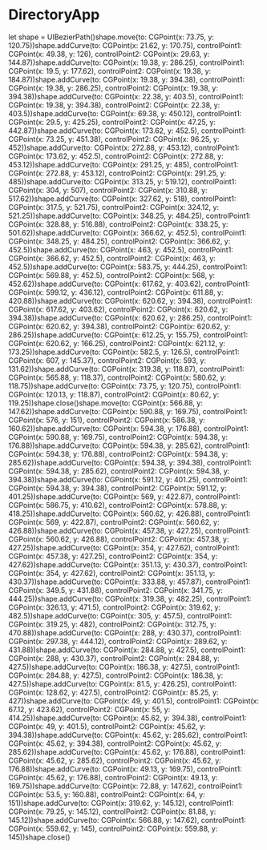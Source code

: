 # DirectoryApp

let shape = UIBezierPath()shape.move(to: CGPoint(x: 73.75, y: 120.75))shape.addCurve(to: CGPoint(x: 21.62, y: 170.75), controlPoint1: CGPoint(x: 49.38, y: 126), controlPoint2: CGPoint(x: 29.63, y: 144.87))shape.addCurve(to: CGPoint(x: 19.38, y: 286.25), controlPoint1: CGPoint(x: 19.5, y: 177.62), controlPoint2: CGPoint(x: 19.38, y: 184.87))shape.addCurve(to: CGPoint(x: 19.38, y: 394.38), controlPoint1: CGPoint(x: 19.38, y: 286.25), controlPoint2: CGPoint(x: 19.38, y: 394.38))shape.addCurve(to: CGPoint(x: 22.38, y: 403.5), controlPoint1: CGPoint(x: 19.38, y: 394.38), controlPoint2: CGPoint(x: 22.38, y: 403.5))shape.addCurve(to: CGPoint(x: 69.38, y: 450.12), controlPoint1: CGPoint(x: 29.5, y: 425.25), controlPoint2: CGPoint(x: 47.25, y: 442.87))shape.addCurve(to: CGPoint(x: 173.62, y: 452.5), controlPoint1: CGPoint(x: 73.25, y: 451.38), controlPoint2: CGPoint(x: 96.25, y: 452))shape.addCurve(to: CGPoint(x: 272.88, y: 453.12), controlPoint1: CGPoint(x: 173.62, y: 452.5), controlPoint2: CGPoint(x: 272.88, y: 453.12))shape.addCurve(to: CGPoint(x: 291.25, y: 485), controlPoint1: CGPoint(x: 272.88, y: 453.12), controlPoint2: CGPoint(x: 291.25, y: 485))shape.addCurve(to: CGPoint(x: 313.25, y: 519.12), controlPoint1: CGPoint(x: 304, y: 507), controlPoint2: CGPoint(x: 310.88, y: 517.62))shape.addCurve(to: CGPoint(x: 327.62, y: 518), controlPoint1: CGPoint(x: 317.5, y: 521.75), controlPoint2: CGPoint(x: 324.12, y: 521.25))shape.addCurve(to: CGPoint(x: 348.25, y: 484.25), controlPoint1: CGPoint(x: 328.88, y: 516.88), controlPoint2: CGPoint(x: 338.25, y: 501.62))shape.addCurve(to: CGPoint(x: 366.62, y: 452.5), controlPoint1: CGPoint(x: 348.25, y: 484.25), controlPoint2: CGPoint(x: 366.62, y: 452.5))shape.addCurve(to: CGPoint(x: 463, y: 452.5), controlPoint1: CGPoint(x: 366.62, y: 452.5), controlPoint2: CGPoint(x: 463, y: 452.5))shape.addCurve(to: CGPoint(x: 583.75, y: 444.25), controlPoint1: CGPoint(x: 569.88, y: 452.5), controlPoint2: CGPoint(x: 568, y: 452.62))shape.addCurve(to: CGPoint(x: 617.62, y: 403.62), controlPoint1: CGPoint(x: 599.12, y: 436.12), controlPoint2: CGPoint(x: 611.88, y: 420.88))shape.addCurve(to: CGPoint(x: 620.62, y: 394.38), controlPoint1: CGPoint(x: 617.62, y: 403.62), controlPoint2: CGPoint(x: 620.62, y: 394.38))shape.addCurve(to: CGPoint(x: 620.62, y: 286.25), controlPoint1: CGPoint(x: 620.62, y: 394.38), controlPoint2: CGPoint(x: 620.62, y: 286.25))shape.addCurve(to: CGPoint(x: 612.25, y: 155.75), controlPoint1: CGPoint(x: 620.62, y: 166.25), controlPoint2: CGPoint(x: 621.12, y: 173.25))shape.addCurve(to: CGPoint(x: 582.5, y: 126.5), controlPoint1: CGPoint(x: 607, y: 145.37), controlPoint2: CGPoint(x: 593, y: 131.62))shape.addCurve(to: CGPoint(x: 319.38, y: 118.87), controlPoint1: CGPoint(x: 565.88, y: 118.37), controlPoint2: CGPoint(x: 580.62, y: 118.75))shape.addCurve(to: CGPoint(x: 73.75, y: 120.75), controlPoint1: CGPoint(x: 120.13, y: 118.87), controlPoint2: CGPoint(x: 80.62, y: 119.25))shape.close()shape.move(to: CGPoint(x: 566.88, y: 147.62))shape.addCurve(to: CGPoint(x: 590.88, y: 169.75), controlPoint1: CGPoint(x: 576, y: 151), controlPoint2: CGPoint(x: 586.38, y: 160.62))shape.addCurve(to: CGPoint(x: 594.38, y: 176.88), controlPoint1: CGPoint(x: 590.88, y: 169.75), controlPoint2: CGPoint(x: 594.38, y: 176.88))shape.addCurve(to: CGPoint(x: 594.38, y: 285.62), controlPoint1: CGPoint(x: 594.38, y: 176.88), controlPoint2: CGPoint(x: 594.38, y: 285.62))shape.addCurve(to: CGPoint(x: 594.38, y: 394.38), controlPoint1: CGPoint(x: 594.38, y: 285.62), controlPoint2: CGPoint(x: 594.38, y: 394.38))shape.addCurve(to: CGPoint(x: 591.12, y: 401.25), controlPoint1: CGPoint(x: 594.38, y: 394.38), controlPoint2: CGPoint(x: 591.12, y: 401.25))shape.addCurve(to: CGPoint(x: 569, y: 422.87), controlPoint1: CGPoint(x: 586.75, y: 410.62), controlPoint2: CGPoint(x: 578.88, y: 418.25))shape.addCurve(to: CGPoint(x: 560.62, y: 426.88), controlPoint1: CGPoint(x: 569, y: 422.87), controlPoint2: CGPoint(x: 560.62, y: 426.88))shape.addCurve(to: CGPoint(x: 457.38, y: 427.25), controlPoint1: CGPoint(x: 560.62, y: 426.88), controlPoint2: CGPoint(x: 457.38, y: 427.25))shape.addCurve(to: CGPoint(x: 354, y: 427.62), controlPoint1: CGPoint(x: 457.38, y: 427.25), controlPoint2: CGPoint(x: 354, y: 427.62))shape.addCurve(to: CGPoint(x: 351.13, y: 430.37), controlPoint1: CGPoint(x: 354, y: 427.62), controlPoint2: CGPoint(x: 351.13, y: 430.37))shape.addCurve(to: CGPoint(x: 333.88, y: 457.87), controlPoint1: CGPoint(x: 349.5, y: 431.88), controlPoint2: CGPoint(x: 341.75, y: 444.25))shape.addCurve(to: CGPoint(x: 319.38, y: 482.25), controlPoint1: CGPoint(x: 326.13, y: 471.5), controlPoint2: CGPoint(x: 319.62, y: 482.5))shape.addCurve(to: CGPoint(x: 305, y: 457.5), controlPoint1: CGPoint(x: 319.25, y: 482), controlPoint2: CGPoint(x: 312.75, y: 470.88))shape.addCurve(to: CGPoint(x: 288, y: 430.37), controlPoint1: CGPoint(x: 297.38, y: 444.12), controlPoint2: CGPoint(x: 289.62, y: 431.88))shape.addCurve(to: CGPoint(x: 284.88, y: 427.5), controlPoint1: CGPoint(x: 288, y: 430.37), controlPoint2: CGPoint(x: 284.88, y: 427.5))shape.addCurve(to: CGPoint(x: 186.38, y: 427.5), controlPoint1: CGPoint(x: 284.88, y: 427.5), controlPoint2: CGPoint(x: 186.38, y: 427.5))shape.addCurve(to: CGPoint(x: 81.5, y: 426.25), controlPoint1: CGPoint(x: 128.62, y: 427.5), controlPoint2: CGPoint(x: 85.25, y: 427))shape.addCurve(to: CGPoint(x: 49, y: 401.5), controlPoint1: CGPoint(x: 67.12, y: 423.62), controlPoint2: CGPoint(x: 55, y: 414.25))shape.addCurve(to: CGPoint(x: 45.62, y: 394.38), controlPoint1: CGPoint(x: 49, y: 401.5), controlPoint2: CGPoint(x: 45.62, y: 394.38))shape.addCurve(to: CGPoint(x: 45.62, y: 285.62), controlPoint1: CGPoint(x: 45.62, y: 394.38), controlPoint2: CGPoint(x: 45.62, y: 285.62))shape.addCurve(to: CGPoint(x: 45.62, y: 176.88), controlPoint1: CGPoint(x: 45.62, y: 285.62), controlPoint2: CGPoint(x: 45.62, y: 176.88))shape.addCurve(to: CGPoint(x: 49.13, y: 169.75), controlPoint1: CGPoint(x: 45.62, y: 176.88), controlPoint2: CGPoint(x: 49.13, y: 169.75))shape.addCurve(to: CGPoint(x: 72.88, y: 147.62), controlPoint1: CGPoint(x: 53.5, y: 160.88), controlPoint2: CGPoint(x: 64, y: 151))shape.addCurve(to: CGPoint(x: 319.62, y: 145.12), controlPoint1: CGPoint(x: 79.25, y: 145.12), controlPoint2: CGPoint(x: 81.88, y: 145.12))shape.addCurve(to: CGPoint(x: 566.88, y: 147.62), controlPoint1: CGPoint(x: 559.62, y: 145), controlPoint2: CGPoint(x: 559.88, y: 145))shape.close()
